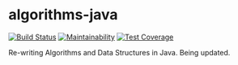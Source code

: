 # algorithms-java
[![Build Status](https://travis-ci.org/battlerhythm/algorithms-java.svg?branch=master)](https://travis-ci.org/battlerhythm/algorithms-java)
[![Maintainability](https://api.codeclimate.com/v1/badges/7041f7cfe5b50fdd9a7f/maintainability)](https://codeclimate.com/github/battlerhythm/algorithms-java/maintainability)
[![Test Coverage](https://api.codeclimate.com/v1/badges/7041f7cfe5b50fdd9a7f/test_coverage)](https://codeclimate.com/github/battlerhythm/algorithms-java/test_coverage)

Re-writing Algorithms and Data Structures in Java. Being updated.
